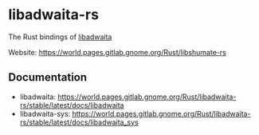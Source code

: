 # libadwaita-rs

The Rust bindings of [libadwaita](https://gitlab.gnome.org/GNOME/libadwaita)

Website: <https://world.pages.gitlab.gnome.org/Rust/libshumate-rs>

## Documentation

- libadwaita: <https://world.pages.gitlab.gnome.org/Rust/libadwaita-rs/stable/latest/docs/libadwaita>
- libadwaita-sys: <https://world.pages.gitlab.gnome.org/Rust/libadwaita-rs/stable/latest/docs/libadwaita_sys>

